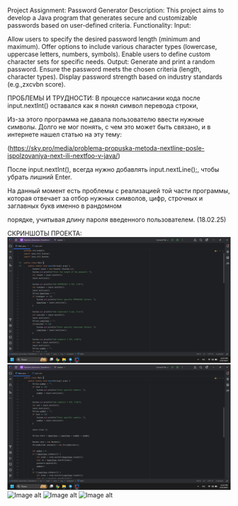 Project Assignment: Password Generator
Description: This project aims to develop a Java program that generates secure and customizable passwords based on user-defined criteria.
Functionality:
Input:

Allow users to specify the desired password length (minimum and maximum).
Offer options to include various character types (lowercase, uppercase letters, numbers, symbols).
Enable users to define custom character sets for specific needs.
Output:
Generate and print a random password.
Ensure the password meets the chosen criteria (length, character types).
Display password strength based on industry standards (e.g.,zxcvbn score).

ПРОБЛЕМЫ И ТРУДНОСТИ:
В процессе написании кода после input.nextInt() оставался как я понял символ перевода строки,

Из-за этого программа не давала пользователю ввести нужные символы. Долго не мог понять, с чем это может быть связано, и в интернете нашел статью на эту тему:

(https://sky.pro/media/problema-propuska-metoda-nextline-posle-ispolzovaniya-next-ili-nextfoo-v-java/) 

После input.nextInt(), всегда нужно добавлять input.nextLine();, чтобы убрать лишний Enter. 

На данный момент есть проблемы с реализацией той части программы, которая отвечает за отбор нужных символов, цифр, строчных и заглавных букв именно в рандомном 

порядке, учитывая длину пароля введенного пользователем. (18.02.25)

СКРИНШОТЫ ПРОЕКТА: 
![1](https://github.com/Mars1kg/Random_Generator_PassWord/blob/master/Снимок%20экрана%20(134).png)
![2](https://github.com/Mars1kg/Random_Generator_PassWord/blob/master/Снимок%20экрана%20(135).png)
![Image alt](https://github.com/{username}/{repository}/raw/{branch}/{path}/image.png)
![Image alt](https://github.com/{username}/{repository}/raw/{branch}/{path}/image.png)
![Image alt](https://github.com/{username}/{repository}/raw/{branch}/{path}/image.png)
